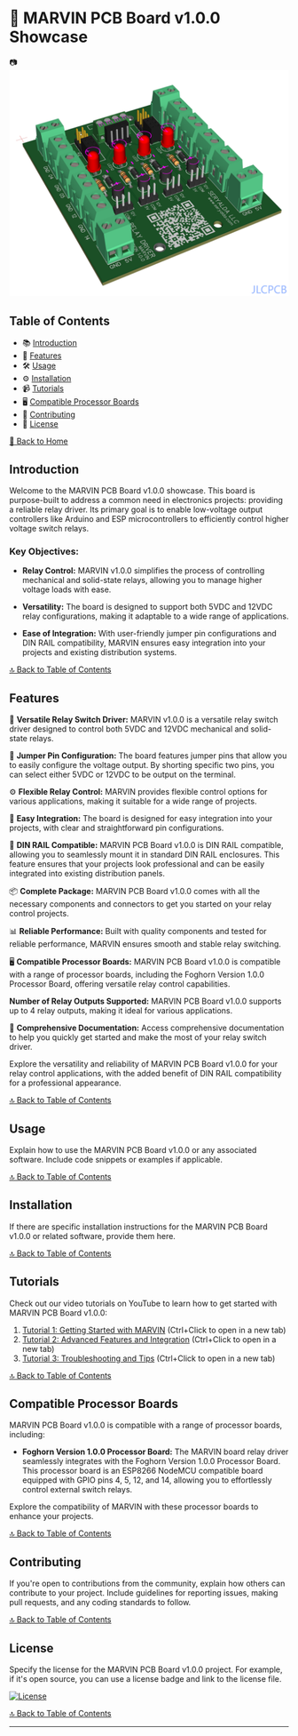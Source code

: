 # 🚀 MARVIN PCB Board v1.0.0 Showcase

📷 ![PCB Back](3d2.png)

## Table of Contents

- 📚 [Introduction](#introduction)
- 🎯 [Features](#features)
- 🛠️ [Usage](#usage)
- ⚙️ [Installation](#installation)
- 📹 [Tutorials](#tutorials)
- 🖥️ [Compatible Processor Boards](#compatible-processor-boards)
- 🤝 [Contributing](#contributing)
- 📝 [License](#license)
  
[🏡 Back to Home](./)


## Introduction <a name="introduction"></a>

Welcome to the MARVIN PCB Board v1.0.0 showcase. This board is purpose-built to address a common need in electronics projects: providing a reliable relay driver. Its primary goal is to enable low-voltage output controllers like Arduino and ESP microcontrollers to efficiently control higher voltage switch relays.

### Key Objectives:

- **Relay Control:** MARVIN v1.0.0 simplifies the process of controlling mechanical and solid-state relays, allowing you to manage higher voltage loads with ease.

- **Versatility:** The board is designed to support both 5VDC and 12VDC relay configurations, making it adaptable to a wide range of applications.

- **Ease of Integration:** With user-friendly jumper pin configurations and DIN RAIL compatibility, MARVIN ensures easy integration into your projects and existing distribution systems.

[🔝 Back to Table of Contents](#table-of-contents)

## Features

🔌 **Versatile Relay Switch Driver:** MARVIN v1.0.0 is a versatile relay switch driver designed to control both 5VDC and 12VDC mechanical and solid-state relays.

🧩 **Jumper Pin Configuration:** The board features jumper pins that allow you to easily configure the voltage output. By shorting specific two pins, you can select either 5VDC or 12VDC to be output on the terminal.

⚙️ **Flexible Relay Control:** MARVIN provides flexible control options for various applications, making it suitable for a wide range of projects.

🔘 **Easy Integration:** The board is designed for easy integration into your projects, with clear and straightforward pin configurations.

🚀 **DIN RAIL Compatible:** MARVIN PCB Board v1.0.0 is DIN RAIL compatible, allowing you to seamlessly mount it in standard DIN RAIL enclosures. This feature ensures that your projects look professional and can be easily integrated into existing distribution panels.

📦 **Complete Package:** MARVIN PCB Board v1.0.0 comes with all the necessary components and connectors to get you started on your relay control projects.

📊 **Reliable Performance:** Built with quality components and tested for reliable performance, MARVIN ensures smooth and stable relay switching.

🖥️ **Compatible Processor Boards:** MARVIN PCB Board v1.0.0 is compatible with a range of processor boards, including the Foghorn Version 1.0.0 Processor Board, offering versatile relay control capabilities.

**Number of Relay Outputs Supported:** MARVIN PCB Board v1.0.0 supports up to 4 relay outputs, making it ideal for various applications.

📖 **Comprehensive Documentation:** Access comprehensive documentation to help you quickly get started and make the most of your relay switch driver.

Explore the versatility and reliability of MARVIN PCB Board v1.0.0 for your relay control applications, with the added benefit of DIN RAIL compatibility for a professional appearance.

[🔝 Back to Table of Contents](#table-of-contents)

## Usage <a name="usage"></a>

Explain how to use the MARVIN PCB Board v1.0.0 or any associated software. Include code snippets or examples if applicable.

[🔝 Back to Table of Contents](#table-of-contents)

## Installation <a name="installation"></a>

If there are specific installation instructions for the MARVIN PCB Board v1.0.0 or related software, provide them here.

[🔝 Back to Table of Contents](#table-of-contents)





## Tutorials <a name="tutorials"></a>

Check out our video tutorials on YouTube to learn how to get started with MARVIN PCB Board v1.0.0:

1. [Tutorial 1: Getting Started with MARVIN](https://www.youtube.com/watch?v=your_video_link_here) (Ctrl+Click to open in a new tab)
2. [Tutorial 2: Advanced Features and Integration](https://www.youtube.com/watch?v=your_video_link_here) (Ctrl+Click to open in a new tab)
3. [Tutorial 3: Troubleshooting and Tips](https://www.youtube.com/watch?v=your_video_link_here) (Ctrl+Click to open in a new tab)

[🔝 Back to Table of Contents](#table-of-contents)

## Compatible Processor Boards <a name="compatible-processor-boards"></a>

MARVIN PCB Board v1.0.0 is compatible with a range of processor boards, including:

- **Foghorn Version 1.0.0 Processor Board:** The MARVIN board relay driver seamlessly integrates with the Foghorn Version 1.0.0 Processor Board. This processor board is an ESP8266 NodeMCU compatible board equipped with GPIO pins 4, 5, 12, and 14, allowing you to effortlessly control external switch relays.

Explore the compatibility of MARVIN with these processor boards to enhance your projects.

[🔝 Back to Table of Contents](#table-of-contents)



## Contributing <a name="contributing"></a>

If you're open to contributions from the community, explain how others can contribute to your project. Include guidelines for reporting issues, making pull requests, and any coding standards to follow.

[🔝 Back to Table of Contents](#table-of-contents)

## License <a name="license"></a>

Specify the license for the MARVIN PCB Board v1.0.0 project. For example, if it's open source, you can use a license badge and link to the license file.

[![License](https://img.shields.io/badge/License-MIT-blue.svg)](LICENSE)

[🔝 Back to Table of Contents](#table-of-contents)

---
